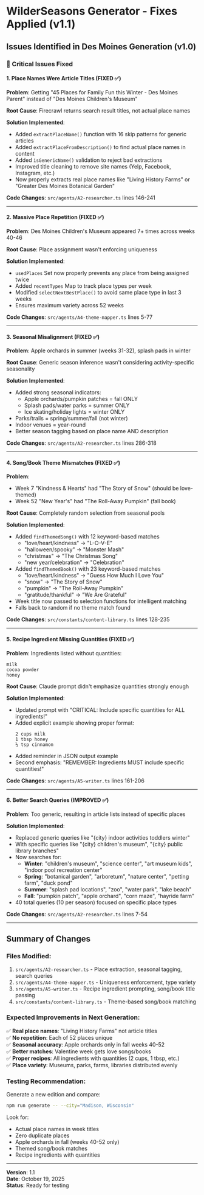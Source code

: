 # WilderSeasons Generator - Fixes Applied (v1.1)

## Issues Identified in Des Moines Generation (v1.0)

### 🔴 Critical Issues Fixed

#### 1. Place Names Were Article Titles (FIXED ✅)
**Problem**: Getting "45 Places for Family Fun this Winter - Des Moines Parent" instead of "Des Moines Children's Museum"

**Root Cause**: Firecrawl returns search result titles, not actual place names

**Solution Implemented**:
- Added `extractPlaceName()` function with 16 skip patterns for generic articles
- Added `extractPlaceFromDescription()` to find actual place names in content
- Added `isGenericName()` validation to reject bad extractions
- Improved title cleaning to remove site names (Yelp, Facebook, Instagram, etc.)
- Now properly extracts real place names like "Living History Farms" or "Greater Des Moines Botanical Garden"

**Code Changes**: `src/agents/A2-researcher.ts` lines 146-241

---

#### 2. Massive Place Repetition (FIXED ✅)
**Problem**: Des Moines Children's Museum appeared 7+ times across weeks 40-46

**Root Cause**: Place assignment wasn't enforcing uniqueness

**Solution Implemented**:
- `usedPlaces` Set now properly prevents any place from being assigned twice
- Added `recentTypes` Map to track place types per week
- Modified `selectNextBestPlace()` to avoid same place type in last 3 weeks
- Ensures maximum variety across 52 weeks

**Code Changes**: `src/agents/A4-theme-mapper.ts` lines 5-77

---

#### 3. Seasonal Misalignment (FIXED ✅)
**Problem**: Apple orchards in summer (weeks 31-32), splash pads in winter

**Root Cause**: Generic season inference wasn't considering activity-specific seasonality

**Solution Implemented**:
- Added strong seasonal indicators:
  - Apple orchards/pumpkin patches = fall ONLY
  - Splash pads/water parks = summer ONLY
  - Ice skating/holiday lights = winter ONLY
- Parks/trails = spring/summer/fall (not winter)
- Indoor venues = year-round
- Better season tagging based on place name AND description

**Code Changes**: `src/agents/A2-researcher.ts` lines 286-318

---

#### 4. Song/Book Theme Mismatches (FIXED ✅)
**Problem**: 
- Week 7 "Kindness & Hearts" had "The Story of Snow" (should be love-themed)
- Week 52 "New Year's" had "The Roll-Away Pumpkin" (fall book)

**Root Cause**: Completely random selection from seasonal pools

**Solution Implemented**:
- Added `findThemedSong()` with 12 keyword-based matches
  - "love/heart/kindness" → "L-O-V-E"
  - "halloween/spooky" → "Monster Mash"
  - "christmas" → "The Christmas Song"
  - "new year/celebration" → "Celebration"
- Added `findThemedBook()` with 23 keyword-based matches
  - "love/heart/kindness" → "Guess How Much I Love You"
  - "snow" → "The Story of Snow"
  - "pumpkin" → "The Roll-Away Pumpkin"
  - "gratitude/thankful" → "We Are Grateful"
- Week title now passed to selection functions for intelligent matching
- Falls back to random if no theme match found

**Code Changes**: `src/constants/content-library.ts` lines 128-235

---

#### 5. Recipe Ingredient Missing Quantities (FIXED ✅)
**Problem**: Ingredients listed without quantities:
```
milk
cocoa powder
honey
```

**Root Cause**: Claude prompt didn't emphasize quantities strongly enough

**Solution Implemented**:
- Updated prompt with "CRITICAL: Include specific quantities for ALL ingredients!"
- Added explicit example showing proper format:
  ```
  2 cups milk
  1 tbsp honey
  ½ tsp cinnamon
  ```
- Added reminder in JSON output example
- Second emphasis: "REMEMBER: Ingredients MUST include specific quantities!"

**Code Changes**: `src/agents/A5-writer.ts` lines 161-206

---

#### 6. Better Search Queries (IMPROVED ✅)
**Problem**: Too generic, resulting in article lists instead of specific places

**Solution Implemented**:
- Replaced generic queries like "{city} indoor activities toddlers winter"
- With specific queries like "{city} children's museum", "{city} public library branches"
- Now searches for:
  - **Winter**: "children's museum", "science center", "art museum kids", "indoor pool recreation center"
  - **Spring**: "botanical garden", "arboretum", "nature center", "petting farm", "duck pond"
  - **Summer**: "splash pad locations", "zoo", "water park", "lake beach"
  - **Fall**: "pumpkin patch", "apple orchard", "corn maze", "hayride farm"
- 40 total queries (10 per season) focused on specific place types

**Code Changes**: `src/agents/A2-researcher.ts` lines 7-54

---

## Summary of Changes

### Files Modified:
1. `src/agents/A2-researcher.ts` - Place extraction, seasonal tagging, search queries
2. `src/agents/A4-theme-mapper.ts` - Uniqueness enforcement, type variety
3. `src/agents/A5-writer.ts` - Recipe ingredient prompting, song/book title passing
4. `src/constants/content-library.ts` - Theme-based song/book matching

### Expected Improvements in Next Generation:
✅ **Real place names**: "Living History Farms" not article titles  
✅ **No repetition**: Each of 52 places unique  
✅ **Seasonal accuracy**: Apple orchards only in fall weeks 40-52  
✅ **Better matches**: Valentine week gets love songs/books  
✅ **Proper recipes**: All ingredients with quantities (2 cups, 1 tbsp, etc.)  
✅ **Place variety**: Museums, parks, farms, libraries distributed evenly  

### Testing Recommendation:
Generate a new edition and compare:
```bash
npm run generate -- --city="Madison, Wisconsin"
```

Look for:
- Actual place names in week titles
- Zero duplicate places
- Apple orchards in fall (weeks 40-52 only)
- Themed song/book matches
- Recipe ingredients with quantities

---

**Version**: 1.1  
**Date**: October 19, 2025  
**Status**: Ready for testing


